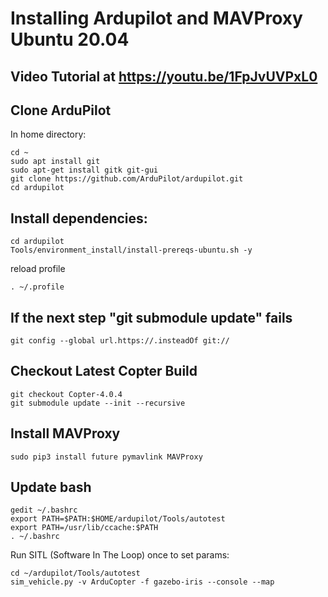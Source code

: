 # Installing Ardupilot and MAVProxy Ubuntu 20.04

## Video Tutorial at https://youtu.be/1FpJvUVPxL0

## Clone ArduPilot

In home directory:
```
cd ~
sudo apt install git
sudo apt-get install gitk git-gui
git clone https://github.com/ArduPilot/ardupilot.git
cd ardupilot
```

## Install dependencies:
```
cd ardupilot
Tools/environment_install/install-prereqs-ubuntu.sh -y
```

reload profile
```
. ~/.profile
```
## If the next step "git submodule update" fails
```
git config --global url.https://.insteadOf git://
```

## Checkout Latest Copter Build
```
git checkout Copter-4.0.4
git submodule update --init --recursive
```
## Install MAVProxy
```
sudo pip3 install future pymavlink MAVProxy
```

## Update bash
```
gedit ~/.bashrc
export PATH=$PATH:$HOME/ardupilot/Tools/autotest
export PATH=/usr/lib/ccache:$PATH
. ~/.bashrc
```

Run SITL (Software In The Loop) once to set params:
```
cd ~/ardupilot/Tools/autotest
sim_vehicle.py -v ArduCopter -f gazebo-iris --console --map
```





